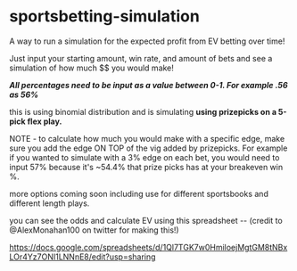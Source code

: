 # sportsbetting-simulation
A way to run a simulation for the expected profit from EV betting over time!

Just input your starting amount, win rate, and amount of bets and see a simulation of how much $$ you would make!

<b><i>All percentages need to be input as a value between 0-1. For example .56 as 56% </b></i>

this is using binomial distribution and is simulating <b>using prizepicks on a 5-pick flex play. </b>

NOTE - to calculate how much you would make with a specific edge, make sure you add the edge ON TOP of the vig added by prizepicks. For example if you wanted to simulate with a 3% edge on each bet, you would need to input 57% because it's ~54.4% that prize picks has at your breakeven win %.

more options coming soon including use for different sportsbooks and different length plays.

you can see the odds and calculate EV using this spreadsheet -- (credit to @AlexMonahan100 on twitter for making this!)

https://docs.google.com/spreadsheets/d/1Ql7TGK7w0HmiloejMgtGM8tNBxLOr4Yz7ONI1LNNnE8/edit?usp=sharing
